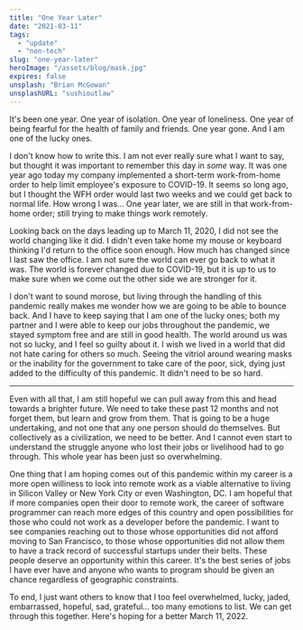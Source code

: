 ```yaml
---
title: "One Year Later"
date: "2021-03-11"
tags:
  - "update"
  - "non-tech"
slug: "one-year-later"
heroImage: "/assets/blog/mask.jpg"
expires: false
unsplash: "Brian McGowan"
unsplashURL: "sushioutlaw"
---
```


It's been one year. One year of isolation. One year of loneliness. One year of being fearful for the health of
family and friends. One year gone. And I am one of the lucky ones.

I don't know how to write this. I am not ever really sure what I want to say, but thought it was important to remember
this day in _some_ way. It was one year ago today my company implemented a short-term work-from-home order to help
limit employee's exposure
to COVID-19. It seems so long ago, but I thought the WFH order would last two weeks and we could get back to normal
life. How wrong I was... One year later, we are still in that work-from-home order; still trying to make things work
remotely.

Looking back on the days leading up to March 11, 2020, I did not see the world changing like it did. I didn't even
take home my mouse or keyboard thinking I'd return to the office soon enough. How much has changed since I last saw the
office. I am not sure the world can ever go back to what it was. The world is forever changed due to COVID-19, but it
is up to us to make sure when we come out the other side we are stronger for it.

I don't want to sound morose, but living through the handling of this pandemic really makes me wonder how we are going
to be able to bounce back. And I have to keep saying that I am one of the lucky ones; both my partner and I were able
to keep our jobs throughout the pandemic, we stayed symptom free and are still in good health. The world around us was
not so lucky, and I feel so guilty about it. I wish we lived in a world that did not hate caring for others so much.
Seeing the vitriol around wearing masks or the inability for the government to take care of the poor, sick, dying just
added to the difficulty of this pandemic. It didn't need to be so hard.

<hr class="small-hr" />

Even with all that, I am still hopeful we can pull away from this and head towards a brighter future. We need to take
these past 12 months and not forget them, but learn and grow from them. That is going to be a huge undertaking, and not
one that any one person should do themselves. But collectively as a civilization, we need to be better. And I cannot
even start to understand the struggle anyone who lost their jobs or livelihood had to go through. This whole year has
been just so overwhelming.

One thing that I am hoping comes out of this pandemic within my career is a more open williness to look into remote
work as a viable alternative to living in Silicon Valley or New York City or even Washington, DC. I am hopeful that
if more companies open
their door to remote work, the career of software programmer can reach more edges of this country and open possibilities
for those who could not work as a developer before the pandemic. I want to see companies reaching out to those whose
opportunities did not afford moving to San Francisco, to those whose opportunities did not allow them to have a track
record of successful startups under their belts. These people deserve an opportunity within this career. It's the best
series of jobs I have ever have and anyone who wants to program should be given an chance regardless of geographic
constraints.

To end, I just want others to know that I too feel overwhelmed, lucky, jaded, embarrassed, hopeful, sad, grateful...
too many emotions to list. We can get through this together. Here's hoping for a better March 11, 2022.
